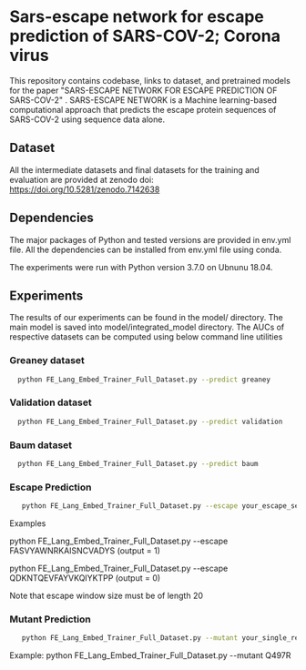 # Sars-escape network for escape prediction of SARS-COV-2; Corona virus  
This repository contains codebase, links to dataset, and pretrained models for the paper "SARS-ESCAPE NETWORK FOR ESCAPE PREDICTION OF SARS-COV-2" . SARS-ESCAPE NETWORK is a Machine learning-based computational approach that predicts the escape protein sequences of SARS-COV-2 using sequence data alone.

## Dataset
All the intermediate datasets and final datasets for the training and evaluation are 
provided at zenodo doi: https://doi.org/10.5281/zenodo.7142638 

## Dependencies
The major packages of Python and tested versions are provided in env.yml file. 
All the dependencies can be installed from env.yml file using conda.

The experiments were run with Python version 3.7.0 on Ubnunu 18.04. 
## Experiments
The results of our experiments can be found in the model/ directory.
The main model is saved into model/integrated_model directory. The AUCs of respective datasets can 
be computed using below command line utilities

### Greaney dataset 
```bash
  python FE_Lang_Embed_Trainer_Full_Dataset.py --predict greaney
```
### Validation dataset 
```bash
  python FE_Lang_Embed_Trainer_Full_Dataset.py --predict validation
```
### Baum dataset 
```bash
  python FE_Lang_Embed_Trainer_Full_Dataset.py --predict baum
```

### Escape Prediction 
```bash
   python FE_Lang_Embed_Trainer_Full_Dataset.py --escape your_escape_seq 

```
Examples 

python FE_Lang_Embed_Trainer_Full_Dataset.py --escape FASVYAWNRKAISNCVADYS  (output = 1)

python FE_Lang_Embed_Trainer_Full_Dataset.py --escape QDKNTQEVFAYVKQIYKTPP  (output = 0) 

Note that escape window size must be of length 20

### Mutant Prediction 
```bash
   python FE_Lang_Embed_Trainer_Full_Dataset.py --mutant your_single_res_mutant 
```
Example: python FE_Lang_Embed_Trainer_Full_Dataset.py --mutant  Q497R
